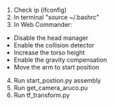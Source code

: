 1. Check ip (ifconfig)
2. In terminal "source ~/.bashrc"
3. In Web Commander:
- Disable the head manager
- Enable the collision detector
- Increase the torso height
- Enable the gravity compensation
- Move the arm to start position
4. Run start_postion.py assembly
5. Run get_camera_aruco.pu
6. Run tf_transform.py
